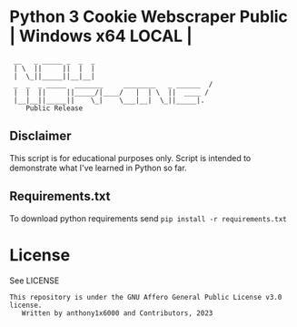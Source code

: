 # Python 3 Cookie Webscraper Public | Windows x64 LOCAL |

```
 __   _ _____ _  _  _   
 | \  ||     ||  |  |   
 |  \_||_____||__|__|   
 _  _  _ _____  _______     ________   _ ______  /
 |  |  ||     ||_____/|____/   |  | \  ||  ____ / 
 |__|__||_____||    \_|    \___|__|  \_||_____|.  
    Public Release
```

## Disclaimer

This script is for educational purposes only.
Script is intended to demonstrate what I've learned in Python so far.

## Requirements.txt

To download python requirements send ``pip install -r requirements.txt``

# License

See LICENSE

```
This repository is under the GNU Affero General Public License v3.0 license. 
   Written by anthony1x6000 and Contributors, 2023
```
